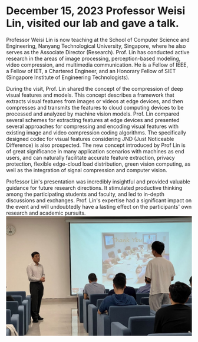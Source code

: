 # December 15, 2023 Professor Weisi Lin, visited our lab and gave a talk.

Professor Weisi Lin is now teaching at the School of Computer Science and Engineering, Nanyang Technological University, Singapore, where he also serves as the Associate Director (Research). Prof. Lin has conducted active research in the areas of image processing, perception-based modeling, video compression, and multimedia communication. He is a Fellow of IEEE, a Fellow of IET, a Chartered Engineer, and an Honorary Fellow of SIET (Singapore Institute of Engineering Technologists).

During the visit, Prof. Lin shared the concept of the compression of deep visual features and models. This concept describes a framework that extracts visual features from images or videos at edge devices, and then compresses and transmits the features to cloud computing devices to be processed and analyzed by machine vision models. Prof. Lin compared several schemes for extracting features at edge devices and presented several approaches for compressing and encoding visual features with existing image and video compression coding algorithms. The specifically designed codec for visual features considering JND (Just Noticeable Difference) is also prospected. The new concept introduced by Prof Lin is of great significance in many application scenarios with machines as end users, and can naturally facilitate accurate feature extraction, privacy protection, flexible edge-cloud load distribution, green vision computing, as well as the integration of signal compression and computer vision.

Professor Lin's presentation was incredibly insightful and provided valuable guidance for future research directions. It stimulated productive thinking among the participating students and faculty, and led to in-depth discussions and exchanges. Prof. Lin's expertise had a significant impact on the event and will undoubtedly have a lasting effect on the participants' own research and academic pursuits.
![photo](https://github.com/FVL2020/fvl.github.com/blob/master/news_photos/WeisiLin.jpg)  
